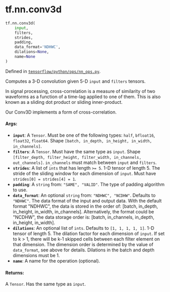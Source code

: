 <div itemscope itemtype="http://developers.google.com/ReferenceObject">
<meta itemprop="name" content="tf.nn.conv3d" />
<meta itemprop="path" content="Stable" />
</div>

# tf.nn.conv3d

``` python
tf.nn.conv3d(
    input,
    filters,
    strides,
    padding,
    data_format='NDHWC',
    dilations=None,
    name=None
)
```



Defined in [`tensorflow/python/ops/nn_ops.py`](/code/stable/tensorflow/python/ops/nn_ops.py).

Computes a 3-D convolution given 5-D `input` and `filters` tensors.

In signal processing, cross-correlation is a measure of similarity of
two waveforms as a function of a time-lag applied to one of them. This
is also known as a sliding dot product or sliding inner-product.

Our Conv3D implements a form of cross-correlation.

#### Args:

* <b>`input`</b>: A `Tensor`. Must be one of the following types: `half`, `bfloat16`, `float32`, `float64`.
    Shape `[batch, in_depth, in_height, in_width, in_channels]`.
* <b>`filters`</b>: A `Tensor`. Must have the same type as `input`.
    Shape `[filter_depth, filter_height, filter_width, in_channels,
    out_channels]`. `in_channels` must match between `input` and `filters`.
* <b>`strides`</b>: A list of `ints` that has length `>= 5`.
    1-D tensor of length 5. The stride of the sliding window for each
    dimension of `input`. Must have `strides[0] = strides[4] = 1`.
* <b>`padding`</b>: A `string` from: `"SAME", "VALID"`.
    The type of padding algorithm to use.
* <b>`data_format`</b>: An optional `string` from: `"NDHWC", "NCDHW"`. Defaults to `"NDHWC"`.
    The data format of the input and output data. With the
    default format "NDHWC", the data is stored in the order of:
        [batch, in_depth, in_height, in_width, in_channels].
    Alternatively, the format could be "NCDHW", the data storage order is:
        [batch, in_channels, in_depth, in_height, in_width].
* <b>`dilations`</b>: An optional list of `ints`. Defaults to `[1, 1, 1, 1, 1]`.
    1-D tensor of length 5.  The dilation factor for each dimension of
    `input`. If set to k > 1, there will be k-1 skipped cells between each
    filter element on that dimension. The dimension order is determined by the
    value of `data_format`, see above for details. Dilations in the batch and
    depth dimensions must be 1.
* <b>`name`</b>: A name for the operation (optional).


#### Returns:

A `Tensor`. Has the same type as `input`.